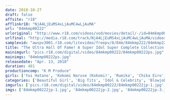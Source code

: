```yaml
---
date: 2018-10-27
draft: false
affsite: "r18"
afflinkr18: "NjA4LjEuMS4xLjAuMC4wLjAuMA"
url: "84mkmp00222"
urloriginal: "http://www.r18.com/videos/vod/movies/detail/-/id=84mkmp00222"
urlfinal: "http://media.r18.com/track/NjA4LjEuMS4xLjAuMC4wLjAuMA/videos/vod/movies/detail/-/id=84mkmp00222"
samplevid: "awspv3001.r18.com/litevideo/freepv/8/84m/84mkmp222/84mkmp222_dmb_w.mp4"
title: "The Ultra Hall Of Fame! A Super Idol Super Complete Collection 8 Hours/20 Ladies Collector's Edition"
mainimgurl: "pics.r18.com/digital/video/84mkmp00222/84mkmp00222ps.jpg"
mainimgs: "84mkmp00222ps.jpg"
releasedate: "Apr. 13, 2018"
duration: 481
productioncomp: "K M Produce"
girls: ['Yui Hatano', 'Kokomi Naruse (Kokomi)', 'Rumika', 'Chika Eiro', 'Chika Arimura', 'Yuka Minase', 'Juria Tachibana', 'Mao Hamasaki', 'Riku Minato', 'Cocoa Aisu']
categories: ['Beautiful Girl', 'Big Tits', 'Idol & Celebrity', 'Blowjob', 'Compilation', 'Over 4 Hours', 'Hi-Def']
imgurls: ['pics.r18.com/digital/video/84mkmp00222/84mkmp00222jp-1.jpg', 'pics.r18.com/digital/video/84mkmp00222/84mkmp00222jp-2.jpg', 'pics.r18.com/digital/video/84mkmp00222/84mkmp00222jp-3.jpg', 'pics.r18.com/digital/video/84mkmp00222/84mkmp00222jp-4.jpg', 'pics.r18.com/digital/video/84mkmp00222/84mkmp00222jp-5.jpg', 'pics.r18.com/digital/video/84mkmp00222/84mkmp00222jp-6.jpg', 'pics.r18.com/digital/video/84mkmp00222/84mkmp00222jp-7.jpg', 'pics.r18.com/digital/video/84mkmp00222/84mkmp00222jp-8.jpg', 'pics.r18.com/digital/video/84mkmp00222/84mkmp00222jp-9.jpg', 'pics.r18.com/digital/video/84mkmp00222/84mkmp00222jp-10.jpg', 'pics.r18.com/digital/video/84mkmp00222/84mkmp00222jp-11.jpg', 'pics.r18.com/digital/video/84mkmp00222/84mkmp00222jp-12.jpg', 'pics.r18.com/digital/video/84mkmp00222/84mkmp00222jp-13.jpg', 'pics.r18.com/digital/video/84mkmp00222/84mkmp00222jp-14.jpg', 'pics.r18.com/digital/video/84mkmp00222/84mkmp00222jp-15.jpg', 'pics.r18.com/digital/video/84mkmp00222/84mkmp00222jp-16.jpg', 'pics.r18.com/digital/video/84mkmp00222/84mkmp00222jp-17.jpg', 'pics.r18.com/digital/video/84mkmp00222/84mkmp00222jp-18.jpg', 'pics.r18.com/digital/video/84mkmp00222/84mkmp00222jp-19.jpg', 'pics.r18.com/digital/video/84mkmp00222/84mkmp00222jp-20.jpg']
imgs: ['84mkmp00222jp-1.jpg', '84mkmp00222jp-2.jpg', '84mkmp00222jp-3.jpg', '84mkmp00222jp-4.jpg', '84mkmp00222jp-5.jpg', '84mkmp00222jp-6.jpg', '84mkmp00222jp-7.jpg', '84mkmp00222jp-8.jpg', '84mkmp00222jp-9.jpg', '84mkmp00222jp-10.jpg', '84mkmp00222jp-11.jpg', '84mkmp00222jp-12.jpg', '84mkmp00222jp-13.jpg', '84mkmp00222jp-14.jpg', '84mkmp00222jp-15.jpg', '84mkmp00222jp-16.jpg', '84mkmp00222jp-17.jpg', '84mkmp00222jp-18.jpg', '84mkmp00222jp-19.jpg', '84mkmp00222jp-20.jpg']
---
```

